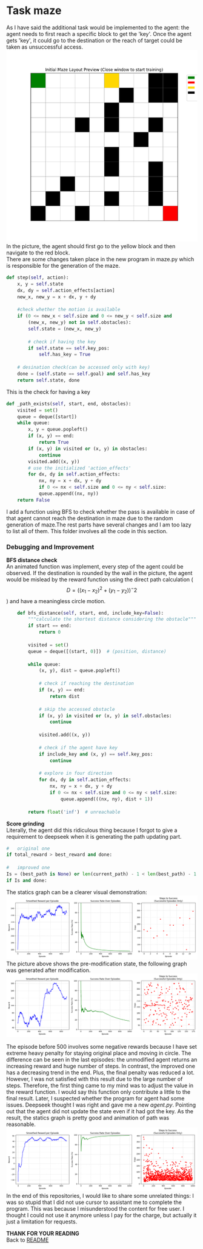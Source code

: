 # Task maze

As I have said the additional task would be implemented to the agent: the agent needs to first reach a specific block to get the 'key'. Once the agent gets 'key', it could go to the destination or the reach of target could be taken as unsuccessful access.
![image](/Static/Image/maze_1.png) \
In the picture, the agent should first go to the yellow block and then navigate to the red block. \
There are some changes taken place in the new program in maze.py which is responsible for the generation of the maze.

```python
def step(self, action):
    x, y = self.state
    dx, dy = self.action_effects[action]
    new_x, new_y = x + dx, y + dy

	#check whether the motion is available 
    if (0 <= new_x < self.size and 0 <= new_y < self.size and
        (new_x, new_y) not in self.obstacles):
        self.state = (new_x, new_y)

        # check if having the key
        if self.state == self.key_pos:
            self.has_key = True

    # desination check(can be accessed only with key)
    done = (self.state == self.goal) and self.has_key
    return self.state, done
```
This is the check for having a key
```python
def _path_exists(self, start, end, obstacles):
    visited = set()
    queue = deque([start])
    while queue:
        x, y = queue.popleft()
        if (x, y) == end:
            return True
        if (x, y) in visited or (x, y) in obstacles:
            continue
        visited.add((x, y))
        # use the initialized 'action_effects'
        for dx, dy in self.action_effects:
            nx, ny = x + dx, y + dy
            if 0 <= nx < self.size and 0 <= ny < self.size:
            queue.append((nx, ny))
    return False
```
I add a function using BFS to check whether the pass is available in case of that agent cannot reach the destination in maze due to the random generation of maze.The rest parts have several changes and I am too lazy to list all of them. This folder involves all the code in this section.

### Debugging and Improvement 

**BFS distance check** \
An animated function was implement, every step of the agent could be observed. If the destination is rounded by the wall in the picture, the agent would be mislead by the reward function using the direct path calculation ( $$ D=((x_1-x_2)^2+(y_1-y_2))^-2 $$ ) and have a meaningless circle motion.
```python
    def bfs_distance(self, start, end, include_key=False):
        """calculate the shortest distance considering the obstacle"""
        if start == end:
            return 0

        visited = set()
        queue = deque([(start, 0)])  # (position, distance)

        while queue:
            (x, y), dist = queue.popleft()

            # check if reaching the destination
            if (x, y) == end:
                return dist

            # skip the accessed obstacle
            if (x, y) in visited or (x, y) in self.obstacles:
                continue

            visited.add((x, y))

            # check if the agent have key
            if include_key and (x, y) == self.key_pos:
                continue  

            # explore in four direction
            for dx, dy in self.action_effects:
                nx, ny = x + dx, y + dy
                if 0 <= nx < self.size and 0 <= ny < self.size:
                    queue.append(((nx, ny), dist + 1))

        return float('inf')  # unreachable
```

**Score grinding** \
Literally, the agent did this ridiculous thing because I forgot to give a requirement to deepseek when it is generating the path updating part.
```python
#	original one
if total_reward > best_reward and done: 		

#	improved one
Is = (best_path is None) or len(current_path) - 1 < len(best_path) - 1 or (current_path == best_reward and total_reward > best_reward)
if Is and done:
```
The statics graph can be a clearer visual demonstration:
![image](/Static/Image/Maze_analysis_2.png)
The picture above shows the pre-modification state, the following graph was generated after modification.
![image](/Static/Image/Maze_analysis_3.png)


The episode before 500 involves some negative rewards because I have set extreme heavy penalty for staying original place and moving in circle.
The difference can be seen in the last episodes: the unmodified agent returns an increasing reward and huge number of steps. In contrast, the improved one has a decreasing trend in the end. Plus, the final penalty was reduced a lot. \
However, I was not satisfied with this result due to the large number of steps. Therefore, the first thing came to my mind was to adjust the value in the reward function. I would say this function only contribute a little to the final result. Later, I suspected whether the program for agent had some issues. Deepseek thought I was right and gave me a new *agent.py*. Pointing out that the agent did not update the state even if it had got the key. As the result, the statics graph is pretty good and animation of path was reasonable.
![image](/Static/Image/Maze_analysis.png)
In the end of this repositories, I would like to share some unrelated things:
I was so stupid that I did not use cursor to assistant me to complete the program. This was because I misunderstood the content for free user. I thought I could not use it anymore unless I pay for the charge, but actually it just a limitation for requests.

**THANK FOR YOUR READING**\
Back to [README](/README.md)
